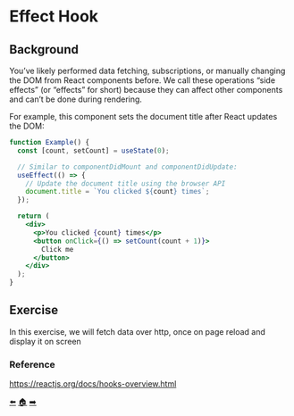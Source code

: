 # Effect Hook 

## Background

You’ve likely performed data fetching, subscriptions, or manually changing the DOM from React components before. We call these operations “side effects” (or “effects” for short) because they can affect other components and can’t be done during rendering.

For example, this component sets the document title after React updates the DOM:

```jsx
function Example() {
  const [count, setCount] = useState(0);

  // Similar to componentDidMount and componentDidUpdate:
  useEffect(() => {
    // Update the document title using the browser API
    document.title = `You clicked ${count} times`;
  });

  return (
    <div>
      <p>You clicked {count} times</p>
      <button onClick={() => setCount(count + 1)}>
        Click me
      </button>
    </div>
  );
}
```

## Exercise

In this exercise, we will fetch data over http, once on page reload
and display it on screen

### Reference
https://reactjs.org/docs/hooks-overview.html

[⬅️](08-rendering-arrays.md)  [🏠](../README.md)  [➡️](10-react-cli.md)